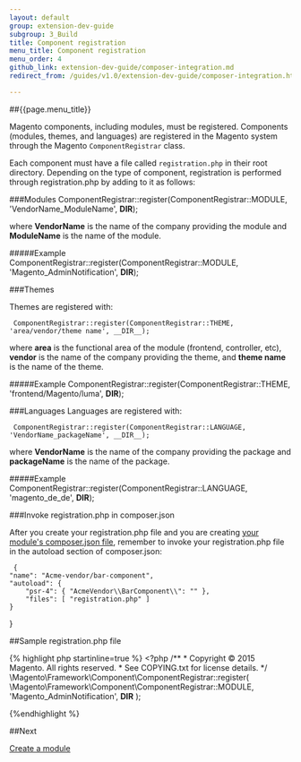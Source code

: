 ```yaml
---
layout: default
group: extension-dev-guide
subgroup: 3_Build
title: Component registration
menu_title: Component registration
menu_order: 4
github_link: extension-dev-guide/composer-integration.md
redirect_from: /guides/v1.0/extension-dev-guide/composer-integration.html

---
```

##{{page.menu_title}}


Magento components, including modules, must be registered. Components (modules, themes, and languages) are registered in the Magento system through the Magento `ComponentRegistrar` class. 

Each component must have a file called `registration.php` in their root directory. Depending on the type of component, registration is performed through registration.php by adding to it as follows:

###Modules
     ComponentRegistrar::register(ComponentRegistrar::MODULE, 'VendorName_ModuleName', __DIR__);

where __VendorName__ is the name of the company providing the module and __ModuleName__ is the name of the module.
     
#####Example
     ComponentRegistrar::register(ComponentRegistrar::MODULE, 'Magento_AdminNotification', __DIR__);


###Themes

Themes are registered with:

     ComponentRegistrar::register(ComponentRegistrar::THEME, 'area/vendor/theme name', __DIR__);

where __area__ is the functional area of the module (frontend, controller, etc), __vendor__ is the name of the company providing the theme, and __theme name__ is the name of the theme.


#####Example
     ComponentRegistrar::register(ComponentRegistrar::THEME, 'frontend/Magento/luma', __DIR__);



###Languages
Languages are registered with:

     ComponentRegistrar::register(ComponentRegistrar::LANGUAGE, 'VendorName_packageName', __DIR__);

where __VendorName__ is the name of the company providing the package and __packageName__ is the name of the package.

#####Example
     ComponentRegistrar::register(ComponentRegistrar::LANGUAGE, 'magento_de_de', __DIR__);


###Invoke registration.php in composer.json

After you create your registration.php file and you are creating [your module's composer.json file](create_module.html#add-the-module8217s-composerjson-file), remember to invoke your registration.php file in the autoload section of composer.json:

     {
    "name": "Acme-vendor/bar-component",
    "autoload": {
        "psr-4": { "AcmeVendor\\BarComponent\\": "" },
        "files": [ "registration.php" ]
    }
}



##Sample registration.php file

{% highlight php startinline=true %}
    <?php
	/**
 	* Copyright © 2015 Magento. All rights reserved.
 	* See COPYING.txt for license details.
 	*/
	\Magento\Framework\Component\ComponentRegistrar::register(
    \Magento\Framework\Component\ComponentRegistrar::MODULE,
    'Magento_AdminNotification',
    __DIR__
	);

{%endhighlight %}

##Next

[Create a module](create_module.html)
